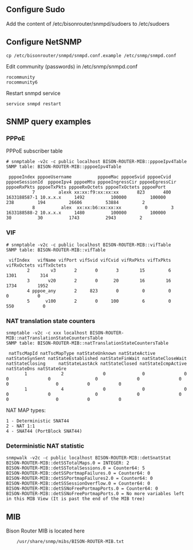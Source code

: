 ## Configure Sudo

Add the content of /etc/bisonrouter/snmpd/sudoers to /etc/sudoers

## Configure NetSNMP

	cp /etc/bisonrouter/snmpd/snmpd.conf.example /etc/snmp/snmpd.conf

Edit community (passwords) in /etc/snmp/snmpd.conf

	rocommunity
	rocommunity6

Restart snmpd service

	service snmpd restart

## SNMP query examples

### PPPoE 

PPPoE subscriber table

	# snmptable -v2c -c public localhost BISON-ROUTER-MIB::pppoeIpv4Table
	SNMP table: BISON-ROUTER-MIB::pppoeIpv4Table
	
	 pppoeIndex pppoeUsername          pppoeMac pppoeSvid pppoeCvid pppoeSessionId  pppoeIpv4 pppoeMtu pppoeIngressCir pppoeEgressCir pppoeRxPkts pppoeTxPkts pppoeRxOctets pppoeTxOctets pppoePort
	          7         alexk xx:xx:f9:xx:xx:xx       823       400   1633188587-1 10.x.x.x     1492          100000         100000         238         194         26606         53884         2
	          8          alex  xx:xx:b6:xx:xx:xx         0         3   1633188588-2 10.x.x.x     1480          100000         100000          30          30          1743          2943         2

### VIF

	# snmptable -v2c -c public localhost BISON-ROUTER-MIB::vifTable
	SNMP table: BISON-ROUTER-MIB::vifTable
	
	 vifIndex   vifName vifPort vifSvid vifCvid vifRxPkts vifTxPkts vifRxOctets vifTxOctets
	        2        v3       2       0       3        15         6        1301         314
	        3       v20       2       0      20        16        16        1734        1952
	        4 pppoe_any       2     823       0         0         0           0           0
	        5      v100       2       0     100         6         0         550           0

### NAT translation state counters

	snmptable -v2c -c xxx localhost BISON-ROUTER-MIB::natTranslationStateCountersTable
	SNMP table: BISON-ROUTER-MIB::natTranslationStateCountersTable

	 natTscMapId natTscMapType natStateUnknown natStateActive natStateSynSent natStateEstablished natStateFinWait natStateCloseWait natStateClosing 	natStateLastAck natStateClosed natStateIcmpActive natStateDns natStateGre
		   1             2               0              0               0                   0               0                 0               0               0              0                  0           0           0
		   1             4               0              0               0                   0               0                 0               0               0              0                  0           0           0

NAT MAP types:

	1 - Deterministic SNAT44
	2 - NAT 1:1
	4 - SNAT44 (PortBlock SNAT44)

### Deterministic NAT statistic

	snmpwalk -v2c -c public localhost BISON-ROUTER-MIB::detSnatStat
	BISON-ROUTER-MIB::detSSTotalMaps.0 = INTEGER: 2
	BISON-ROUTER-MIB::detSSTotalSessions.0 = Counter64: 5
	BISON-ROUTER-MIB::detSSPortmapFailures.0 = Counter64: 0
	BISON-ROUTER-MIB::detSSPortmapFailures2.0 = Counter64: 0
	BISON-ROUTER-MIB::detSSSessionOverflow.0 = Counter64: 0
	BISON-ROUTER-MIB::detSSNoFreePortmapPorts.0 = Counter64: 0
	BISON-ROUTER-MIB::detSSNoFreePortmapPorts.0 = No more variables left in this MIB View (It is past the end of the MIB tree)

## MIB

Bison Router MIB is located here

        /usr/share/snmp/mibs/BISON-ROUTER-MIB.txt

